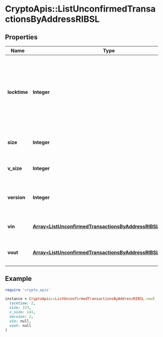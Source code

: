 # CryptoApis::ListUnconfirmedTransactionsByAddressRIBSL

## Properties

| Name | Type | Description | Notes |
| ---- | ---- | ----------- | ----- |
| **locktime** | **Integer** | Represents the locktime on the transaction on the specific blockchain, i.e. the blockheight at which the transaction is valid. |  |
| **size** | **Integer** | Represents the total size of this transaction. |  |
| **v_size** | **Integer** | Represents the virtual size of this transaction. |  |
| **version** | **Integer** | Represents the transaction&#39;s version number. |  |
| **vin** | [**Array&lt;ListUnconfirmedTransactionsByAddressRIBSLVinInner&gt;**](ListUnconfirmedTransactionsByAddressRIBSLVinInner.md) | Represents the transaction inputs. |  |
| **vout** | [**Array&lt;ListUnconfirmedTransactionsByAddressRIBSLVoutInner&gt;**](ListUnconfirmedTransactionsByAddressRIBSLVoutInner.md) | Represents the transaction outputs. |  |

## Example

```ruby
require 'crypto_apis'

instance = CryptoApis::ListUnconfirmedTransactionsByAddressRIBSL.new(
  locktime: 2,
  size: 223,
  v_size: 141,
  version: 2,
  vin: null,
  vout: null
)
```

